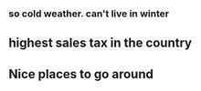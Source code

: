 

### so cold weather. can't live in winter

## highest sales tax in the country

## Nice places to go around
